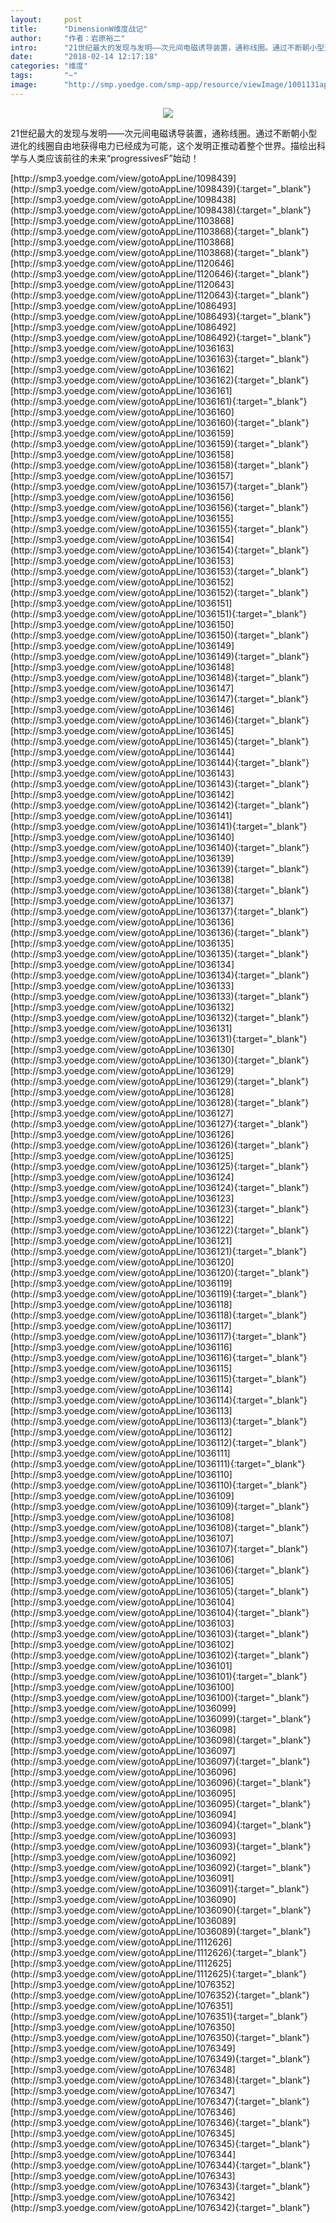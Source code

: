 ```yaml
---
layout:     post
title:      "DimensionW维度战记"
author:     "作者：岩原裕二"
intro:      "21世纪最大的发现与发明——次元间电磁诱导装置，通称线圈。通过不断朝小型进化的线圈自由地获得电力已经成为可能，这个发明正推动着整个世界。描绘出科学与人类应该前往的未来“progressivesF”始动！"
date:       "2018-02-14 12:17:18"
categories: "维度"
tags:       "~"
image:      "http://smp.yoedge.com/smp-app/resource/viewImage/1001131appline.png"
---
```

<div style="text-align: center">
<p><img src="http://smp.yoedge.com/smp-app/resource/viewImage/1001131appline.png"/></p>
</div>
<p class="post-meta">
<span>21世纪最大的发现与发明——次元间电磁诱导装置，通称线圈。通过不断朝小型进化的线圈自由地获得电力已经成为可能，这个发明正推动着整个世界。描绘出科学与人类应该前往的未来“progressivesF”始动！</span>
</p>
[http://smp3.yoedge.com/view/gotoAppLine/1098439](http://smp3.yoedge.com/view/gotoAppLine/1098439){:target="_blank"}
[http://smp3.yoedge.com/view/gotoAppLine/1098438](http://smp3.yoedge.com/view/gotoAppLine/1098438){:target="_blank"}
[http://smp3.yoedge.com/view/gotoAppLine/1103868](http://smp3.yoedge.com/view/gotoAppLine/1103868){:target="_blank"}
[http://smp3.yoedge.com/view/gotoAppLine/1103868](http://smp3.yoedge.com/view/gotoAppLine/1103868){:target="_blank"}
[http://smp3.yoedge.com/view/gotoAppLine/1120646](http://smp3.yoedge.com/view/gotoAppLine/1120646){:target="_blank"}
[http://smp3.yoedge.com/view/gotoAppLine/1120643](http://smp3.yoedge.com/view/gotoAppLine/1120643){:target="_blank"}
[http://smp3.yoedge.com/view/gotoAppLine/1086493](http://smp3.yoedge.com/view/gotoAppLine/1086493){:target="_blank"}
[http://smp3.yoedge.com/view/gotoAppLine/1086492](http://smp3.yoedge.com/view/gotoAppLine/1086492){:target="_blank"}
[http://smp3.yoedge.com/view/gotoAppLine/1036163](http://smp3.yoedge.com/view/gotoAppLine/1036163){:target="_blank"}
[http://smp3.yoedge.com/view/gotoAppLine/1036162](http://smp3.yoedge.com/view/gotoAppLine/1036162){:target="_blank"}
[http://smp3.yoedge.com/view/gotoAppLine/1036161](http://smp3.yoedge.com/view/gotoAppLine/1036161){:target="_blank"}
[http://smp3.yoedge.com/view/gotoAppLine/1036160](http://smp3.yoedge.com/view/gotoAppLine/1036160){:target="_blank"}
[http://smp3.yoedge.com/view/gotoAppLine/1036159](http://smp3.yoedge.com/view/gotoAppLine/1036159){:target="_blank"}
[http://smp3.yoedge.com/view/gotoAppLine/1036158](http://smp3.yoedge.com/view/gotoAppLine/1036158){:target="_blank"}
[http://smp3.yoedge.com/view/gotoAppLine/1036157](http://smp3.yoedge.com/view/gotoAppLine/1036157){:target="_blank"}
[http://smp3.yoedge.com/view/gotoAppLine/1036156](http://smp3.yoedge.com/view/gotoAppLine/1036156){:target="_blank"}
[http://smp3.yoedge.com/view/gotoAppLine/1036155](http://smp3.yoedge.com/view/gotoAppLine/1036155){:target="_blank"}
[http://smp3.yoedge.com/view/gotoAppLine/1036154](http://smp3.yoedge.com/view/gotoAppLine/1036154){:target="_blank"}
[http://smp3.yoedge.com/view/gotoAppLine/1036153](http://smp3.yoedge.com/view/gotoAppLine/1036153){:target="_blank"}
[http://smp3.yoedge.com/view/gotoAppLine/1036152](http://smp3.yoedge.com/view/gotoAppLine/1036152){:target="_blank"}
[http://smp3.yoedge.com/view/gotoAppLine/1036151](http://smp3.yoedge.com/view/gotoAppLine/1036151){:target="_blank"}
[http://smp3.yoedge.com/view/gotoAppLine/1036150](http://smp3.yoedge.com/view/gotoAppLine/1036150){:target="_blank"}
[http://smp3.yoedge.com/view/gotoAppLine/1036149](http://smp3.yoedge.com/view/gotoAppLine/1036149){:target="_blank"}
[http://smp3.yoedge.com/view/gotoAppLine/1036148](http://smp3.yoedge.com/view/gotoAppLine/1036148){:target="_blank"}
[http://smp3.yoedge.com/view/gotoAppLine/1036147](http://smp3.yoedge.com/view/gotoAppLine/1036147){:target="_blank"}
[http://smp3.yoedge.com/view/gotoAppLine/1036146](http://smp3.yoedge.com/view/gotoAppLine/1036146){:target="_blank"}
[http://smp3.yoedge.com/view/gotoAppLine/1036145](http://smp3.yoedge.com/view/gotoAppLine/1036145){:target="_blank"}
[http://smp3.yoedge.com/view/gotoAppLine/1036144](http://smp3.yoedge.com/view/gotoAppLine/1036144){:target="_blank"}
[http://smp3.yoedge.com/view/gotoAppLine/1036143](http://smp3.yoedge.com/view/gotoAppLine/1036143){:target="_blank"}
[http://smp3.yoedge.com/view/gotoAppLine/1036142](http://smp3.yoedge.com/view/gotoAppLine/1036142){:target="_blank"}
[http://smp3.yoedge.com/view/gotoAppLine/1036141](http://smp3.yoedge.com/view/gotoAppLine/1036141){:target="_blank"}
[http://smp3.yoedge.com/view/gotoAppLine/1036140](http://smp3.yoedge.com/view/gotoAppLine/1036140){:target="_blank"}
[http://smp3.yoedge.com/view/gotoAppLine/1036139](http://smp3.yoedge.com/view/gotoAppLine/1036139){:target="_blank"}
[http://smp3.yoedge.com/view/gotoAppLine/1036138](http://smp3.yoedge.com/view/gotoAppLine/1036138){:target="_blank"}
[http://smp3.yoedge.com/view/gotoAppLine/1036137](http://smp3.yoedge.com/view/gotoAppLine/1036137){:target="_blank"}
[http://smp3.yoedge.com/view/gotoAppLine/1036136](http://smp3.yoedge.com/view/gotoAppLine/1036136){:target="_blank"}
[http://smp3.yoedge.com/view/gotoAppLine/1036135](http://smp3.yoedge.com/view/gotoAppLine/1036135){:target="_blank"}
[http://smp3.yoedge.com/view/gotoAppLine/1036134](http://smp3.yoedge.com/view/gotoAppLine/1036134){:target="_blank"}
[http://smp3.yoedge.com/view/gotoAppLine/1036133](http://smp3.yoedge.com/view/gotoAppLine/1036133){:target="_blank"}
[http://smp3.yoedge.com/view/gotoAppLine/1036132](http://smp3.yoedge.com/view/gotoAppLine/1036132){:target="_blank"}
[http://smp3.yoedge.com/view/gotoAppLine/1036131](http://smp3.yoedge.com/view/gotoAppLine/1036131){:target="_blank"}
[http://smp3.yoedge.com/view/gotoAppLine/1036130](http://smp3.yoedge.com/view/gotoAppLine/1036130){:target="_blank"}
[http://smp3.yoedge.com/view/gotoAppLine/1036129](http://smp3.yoedge.com/view/gotoAppLine/1036129){:target="_blank"}
[http://smp3.yoedge.com/view/gotoAppLine/1036128](http://smp3.yoedge.com/view/gotoAppLine/1036128){:target="_blank"}
[http://smp3.yoedge.com/view/gotoAppLine/1036127](http://smp3.yoedge.com/view/gotoAppLine/1036127){:target="_blank"}
[http://smp3.yoedge.com/view/gotoAppLine/1036126](http://smp3.yoedge.com/view/gotoAppLine/1036126){:target="_blank"}
[http://smp3.yoedge.com/view/gotoAppLine/1036125](http://smp3.yoedge.com/view/gotoAppLine/1036125){:target="_blank"}
[http://smp3.yoedge.com/view/gotoAppLine/1036124](http://smp3.yoedge.com/view/gotoAppLine/1036124){:target="_blank"}
[http://smp3.yoedge.com/view/gotoAppLine/1036123](http://smp3.yoedge.com/view/gotoAppLine/1036123){:target="_blank"}
[http://smp3.yoedge.com/view/gotoAppLine/1036122](http://smp3.yoedge.com/view/gotoAppLine/1036122){:target="_blank"}
[http://smp3.yoedge.com/view/gotoAppLine/1036121](http://smp3.yoedge.com/view/gotoAppLine/1036121){:target="_blank"}
[http://smp3.yoedge.com/view/gotoAppLine/1036120](http://smp3.yoedge.com/view/gotoAppLine/1036120){:target="_blank"}
[http://smp3.yoedge.com/view/gotoAppLine/1036119](http://smp3.yoedge.com/view/gotoAppLine/1036119){:target="_blank"}
[http://smp3.yoedge.com/view/gotoAppLine/1036118](http://smp3.yoedge.com/view/gotoAppLine/1036118){:target="_blank"}
[http://smp3.yoedge.com/view/gotoAppLine/1036117](http://smp3.yoedge.com/view/gotoAppLine/1036117){:target="_blank"}
[http://smp3.yoedge.com/view/gotoAppLine/1036116](http://smp3.yoedge.com/view/gotoAppLine/1036116){:target="_blank"}
[http://smp3.yoedge.com/view/gotoAppLine/1036115](http://smp3.yoedge.com/view/gotoAppLine/1036115){:target="_blank"}
[http://smp3.yoedge.com/view/gotoAppLine/1036114](http://smp3.yoedge.com/view/gotoAppLine/1036114){:target="_blank"}
[http://smp3.yoedge.com/view/gotoAppLine/1036113](http://smp3.yoedge.com/view/gotoAppLine/1036113){:target="_blank"}
[http://smp3.yoedge.com/view/gotoAppLine/1036112](http://smp3.yoedge.com/view/gotoAppLine/1036112){:target="_blank"}
[http://smp3.yoedge.com/view/gotoAppLine/1036111](http://smp3.yoedge.com/view/gotoAppLine/1036111){:target="_blank"}
[http://smp3.yoedge.com/view/gotoAppLine/1036110](http://smp3.yoedge.com/view/gotoAppLine/1036110){:target="_blank"}
[http://smp3.yoedge.com/view/gotoAppLine/1036109](http://smp3.yoedge.com/view/gotoAppLine/1036109){:target="_blank"}
[http://smp3.yoedge.com/view/gotoAppLine/1036108](http://smp3.yoedge.com/view/gotoAppLine/1036108){:target="_blank"}
[http://smp3.yoedge.com/view/gotoAppLine/1036107](http://smp3.yoedge.com/view/gotoAppLine/1036107){:target="_blank"}
[http://smp3.yoedge.com/view/gotoAppLine/1036106](http://smp3.yoedge.com/view/gotoAppLine/1036106){:target="_blank"}
[http://smp3.yoedge.com/view/gotoAppLine/1036105](http://smp3.yoedge.com/view/gotoAppLine/1036105){:target="_blank"}
[http://smp3.yoedge.com/view/gotoAppLine/1036104](http://smp3.yoedge.com/view/gotoAppLine/1036104){:target="_blank"}
[http://smp3.yoedge.com/view/gotoAppLine/1036103](http://smp3.yoedge.com/view/gotoAppLine/1036103){:target="_blank"}
[http://smp3.yoedge.com/view/gotoAppLine/1036102](http://smp3.yoedge.com/view/gotoAppLine/1036102){:target="_blank"}
[http://smp3.yoedge.com/view/gotoAppLine/1036101](http://smp3.yoedge.com/view/gotoAppLine/1036101){:target="_blank"}
[http://smp3.yoedge.com/view/gotoAppLine/1036100](http://smp3.yoedge.com/view/gotoAppLine/1036100){:target="_blank"}
[http://smp3.yoedge.com/view/gotoAppLine/1036099](http://smp3.yoedge.com/view/gotoAppLine/1036099){:target="_blank"}
[http://smp3.yoedge.com/view/gotoAppLine/1036098](http://smp3.yoedge.com/view/gotoAppLine/1036098){:target="_blank"}
[http://smp3.yoedge.com/view/gotoAppLine/1036097](http://smp3.yoedge.com/view/gotoAppLine/1036097){:target="_blank"}
[http://smp3.yoedge.com/view/gotoAppLine/1036096](http://smp3.yoedge.com/view/gotoAppLine/1036096){:target="_blank"}
[http://smp3.yoedge.com/view/gotoAppLine/1036095](http://smp3.yoedge.com/view/gotoAppLine/1036095){:target="_blank"}
[http://smp3.yoedge.com/view/gotoAppLine/1036094](http://smp3.yoedge.com/view/gotoAppLine/1036094){:target="_blank"}
[http://smp3.yoedge.com/view/gotoAppLine/1036093](http://smp3.yoedge.com/view/gotoAppLine/1036093){:target="_blank"}
[http://smp3.yoedge.com/view/gotoAppLine/1036092](http://smp3.yoedge.com/view/gotoAppLine/1036092){:target="_blank"}
[http://smp3.yoedge.com/view/gotoAppLine/1036091](http://smp3.yoedge.com/view/gotoAppLine/1036091){:target="_blank"}
[http://smp3.yoedge.com/view/gotoAppLine/1036090](http://smp3.yoedge.com/view/gotoAppLine/1036090){:target="_blank"}
[http://smp3.yoedge.com/view/gotoAppLine/1036089](http://smp3.yoedge.com/view/gotoAppLine/1036089){:target="_blank"}
[http://smp3.yoedge.com/view/gotoAppLine/1112626](http://smp3.yoedge.com/view/gotoAppLine/1112626){:target="_blank"}
[http://smp3.yoedge.com/view/gotoAppLine/1112625](http://smp3.yoedge.com/view/gotoAppLine/1112625){:target="_blank"}
[http://smp3.yoedge.com/view/gotoAppLine/1076352](http://smp3.yoedge.com/view/gotoAppLine/1076352){:target="_blank"}
[http://smp3.yoedge.com/view/gotoAppLine/1076351](http://smp3.yoedge.com/view/gotoAppLine/1076351){:target="_blank"}
[http://smp3.yoedge.com/view/gotoAppLine/1076350](http://smp3.yoedge.com/view/gotoAppLine/1076350){:target="_blank"}
[http://smp3.yoedge.com/view/gotoAppLine/1076349](http://smp3.yoedge.com/view/gotoAppLine/1076349){:target="_blank"}
[http://smp3.yoedge.com/view/gotoAppLine/1076348](http://smp3.yoedge.com/view/gotoAppLine/1076348){:target="_blank"}
[http://smp3.yoedge.com/view/gotoAppLine/1076347](http://smp3.yoedge.com/view/gotoAppLine/1076347){:target="_blank"}
[http://smp3.yoedge.com/view/gotoAppLine/1076346](http://smp3.yoedge.com/view/gotoAppLine/1076346){:target="_blank"}
[http://smp3.yoedge.com/view/gotoAppLine/1076345](http://smp3.yoedge.com/view/gotoAppLine/1076345){:target="_blank"}
[http://smp3.yoedge.com/view/gotoAppLine/1076344](http://smp3.yoedge.com/view/gotoAppLine/1076344){:target="_blank"}
[http://smp3.yoedge.com/view/gotoAppLine/1076343](http://smp3.yoedge.com/view/gotoAppLine/1076343){:target="_blank"}
[http://smp3.yoedge.com/view/gotoAppLine/1076342](http://smp3.yoedge.com/view/gotoAppLine/1076342){:target="_blank"}



